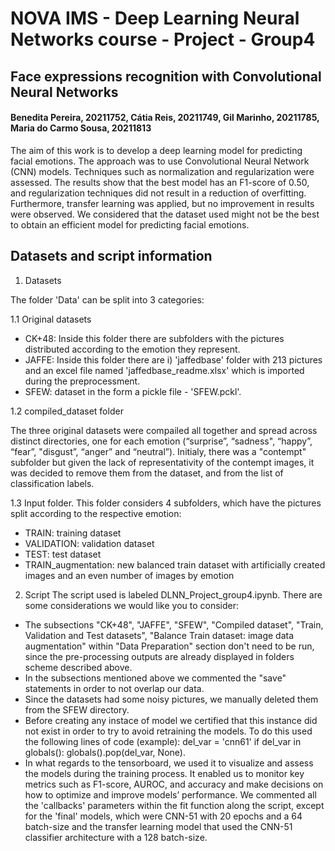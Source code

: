 # NOVA IMS - Deep Learning Neural Networks course - Project - Group4 
## Face expressions recognition with Convolutional Neural Networks

#### Benedita Pereira, 20211752, Cátia Reis, 20211749, Gil Marinho, 20211785, Maria do Carmo Sousa, 20211813


The aim of this work is to develop a deep learning model for predicting facial emotions. The approach was to use Convolutional Neural Network (CNN) models. Techniques such as normalization and regularization were assessed. The results show that the best model has an F1-score of 0.50, and regularization techniques did not result in a reduction of overfitting. Furthermore, transfer learning was applied, but no improvement in results were observed. We considered that the dataset used might not be the best to obtain an efficient model for predicting facial emotions.

## Datasets and script information
1. Datasets

The folder 'Data' can be split into 3 categories: 

1.1 Original datasets

- CK+48: Inside this folder there are subfolders with the pictures distributed according to the emotion they represent.
- JAFFE: Inside this folder there are i) 'jaffedbase' folder with 213 pictures and an excel file named 'jaffedbase_readme.xlsx' which is imported during the preprocessment.
- SFEW: dataset in the form a pickle file - 'SFEW.pckl'.

1.2 compiled_dataset folder

The three original datasets were compailed all together and spread across distinct directories, one for each emotion (“surprise”, “sadness", “happy”, “fear”, "disgust”, “anger” and “neutral”). Initialy, there was a "contempt" subfolder but given the lack of representativity of the contempt images, it was decided to remove them from the dataset, and from the list of classification labels. 

1.3 Input folder. This folder considers 4 subfolders, which have the pictures split according to the respective emotion:
- TRAIN: training dataset
- VALIDATION: validation dataset
- TEST: test dataset
- TRAIN_augmentation: new balanced train dataset with artificially created images and an even number of images by emotion

2. Script
The script used is labeled DLNN_Project_group4.ipynb. There are some considerations we would like you to consider:
- The subsections "CK+48", "JAFFE", "SFEW", "Compiled dataset", "Train, Validation and Test datasets", "Balance Train dataset: image data augmentation" within "Data Preparation" section don't need to be run, since the pre-processing outputs are already displayed in folders scheme described above.
- In the subsections mentioned above we commented the "save" statements in order to not overlap our data.
- Since the datasets had some noisy pictures, we manually deleted them from the SFEW directory.
- Before creating any instace of model we certified that this instance did not exist in order to try to avoid retraining the models. To do this used the following lines of code (example): 
del_var = 'cnn61'
if del_var in globals(): globals().pop(del_var, None).
- In what regards to the tensorboard, we used it to visualize and assess the models during the training process. It enabled us to monitor key metrics such as F1-score, AUROC, and accuracy and make decisions on how to optimize and improve models’ performance. We commented all the 'callbacks' parameters within the fit function along the script, except for the 'final' models, which were CNN-51 with 20 epochs and a 64 batch-size and the transfer learning model that used the CNN-51 classifier architecture with a 128 batch-size.
